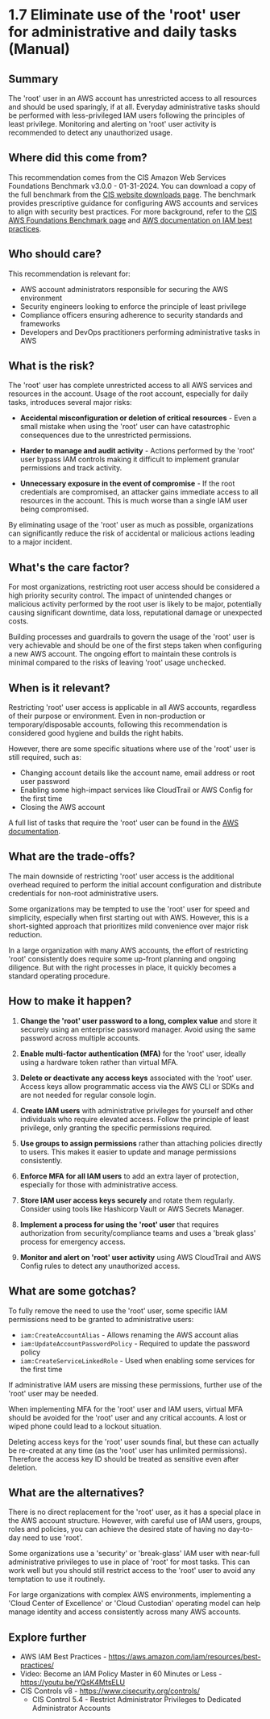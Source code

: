 # 1.7 Eliminate use of the 'root' user for administrative and daily tasks (Manual)

## Summary
The 'root' user in an AWS account has unrestricted access to all resources and should be used sparingly, if at all. Everyday administrative tasks should be performed with less-privileged IAM users following the principles of least privilege. Monitoring and alerting on 'root' user activity is recommended to detect any unauthorized usage.

## Where did this come from?
This recommendation comes from the CIS Amazon Web Services Foundations Benchmark v3.0.0 - 01-31-2024. You can download a copy of the full benchmark from the [CIS website downloads page](https://downloads.cisecurity.org/#/). The benchmark provides prescriptive guidance for configuring AWS accounts and services to align with security best practices. For more background, refer to the [CIS AWS Foundations Benchmark page](https://www.cisecurity.org/benchmark/amazon_web_services/) and [AWS documentation on IAM best practices](https://docs.aws.amazon.com/IAM/latest/UserGuide/best-practices.html).

## Who should care?
This recommendation is relevant for:
- AWS account administrators responsible for securing the AWS environment 
- Security engineers looking to enforce the principle of least privilege
- Compliance officers ensuring adherence to security standards and frameworks
- Developers and DevOps practitioners performing administrative tasks in AWS

## What is the risk?
The 'root' user has complete unrestricted access to all AWS services and resources in the account. Usage of the root account, especially for daily tasks, introduces several major risks:

- **Accidental misconfiguration or deletion of critical resources** - Even a small mistake when using the 'root' user can have catastrophic consequences due to the unrestricted permissions.

- **Harder to manage and audit activity** - Actions performed by the 'root' user bypass IAM controls making it difficult to implement granular permissions and track activity. 

- **Unnecessary exposure in the event of compromise** - If the root credentials are compromised, an attacker gains immediate access to all resources in the account. This is much worse than a single IAM user being compromised.

By eliminating usage of the 'root' user as much as possible, organizations can significantly reduce the risk of accidental or malicious actions leading to a major incident.

## What's the care factor?
For most organizations, restricting root user access should be considered a high priority security control. The impact of unintended changes or malicious activity performed by the root user is likely to be major, potentially causing significant downtime, data loss, reputational damage or unexpected costs.

Building processes and guardrails to govern the usage of the 'root' user is very achievable and should be one of the first steps taken when configuring a new AWS account. The ongoing effort to maintain these controls is minimal compared to the risks of leaving 'root' usage unchecked.

## When is it relevant?
Restricting 'root' user access is applicable in all AWS accounts, regardless of their purpose or environment. Even in non-production or temporary/disposable accounts, following this recommendation is considered good hygiene and builds the right habits. 

However, there are some specific situations where use of the 'root' user is still required, such as:
- Changing account details like the account name, email address or root user password
- Enabling some high-impact services like CloudTrail or AWS Config for the first time
- Closing the AWS account

A full list of tasks that require the 'root' user can be found in the [AWS documentation](https://docs.aws.amazon.com/general/latest/gr/aws_tasks-that-require-root.html).

## What are the trade-offs? 
The main downside of restricting 'root' user access is the additional overhead required to perform the initial account configuration and distribute credentials for non-root administrative users. 

Some organizations may be tempted to use the 'root' user for speed and simplicity, especially when first starting out with AWS. However, this is a short-sighted approach that prioritizes mild convenience over major risk reduction.

In a large organization with many AWS accounts, the effort of restricting 'root' consistently does require some up-front planning and ongoing diligence. But with the right processes in place, it quickly becomes a standard operating procedure.

## How to make it happen?
1. **Change the 'root' user password to a long, complex value** and store it securely using an enterprise password manager. Avoid using the same password across multiple accounts.

2. **Enable multi-factor authentication (MFA)** for the 'root' user, ideally using a hardware token rather than virtual MFA.

3. **Delete or deactivate any access keys** associated with the 'root' user. Access keys allow programmatic access via the AWS CLI or SDKs and are not needed for regular console login.

4. **Create IAM users** with administrative privileges for yourself and other individuals who require elevated access. Follow the principle of least privilege, only granting the specific permissions required.

5. **Use groups to assign permissions** rather than attaching policies directly to users. This makes it easier to update and manage permissions consistently.

6. **Enforce MFA for all IAM users** to add an extra layer of protection, especially for those with administrative access.

7. **Store IAM user access keys securely** and rotate them regularly. Consider using tools like Hashicorp Vault or AWS Secrets Manager.

8. **Implement a process for using the 'root' user** that requires authorization from security/compliance teams and uses a 'break glass' process for emergency access. 

9. **Monitor and alert on 'root' user activity** using AWS CloudTrail and AWS Config rules to detect any unauthorized access.

## What are some gotchas?
To fully remove the need to use the 'root' user, some specific IAM permissions need to be granted to administrative users:

- `iam:CreateAccountAlias` - Allows renaming the AWS account alias
- `iam:UpdateAccountPasswordPolicy` - Required to update the password policy 
- `iam:CreateServiceLinkedRole` - Used when enabling some services for the first time

If administrative IAM users are missing these permissions, further use of the 'root' user may be needed.

When implementing MFA for the 'root' user and IAM users, virtual MFA should be avoided for the 'root' user and any critical accounts. A lost or wiped phone could lead to a lockout situation. 

Deleting access keys for the 'root' user sounds final, but these can actually be re-created at any time (as the 'root' user has unlimited permissions). Therefore the access key ID should be treated as sensitive even after deletion.

## What are the alternatives?
There is no direct replacement for the 'root' user, as it has a special place in the AWS account structure. However, with careful use of IAM users, groups, roles and policies, you can achieve the desired state of having no day-to-day need to use 'root'.

Some organizations use a 'security' or 'break-glass' IAM user with near-full administrative privileges to use in place of 'root' for most tasks. This can work well but you should still restrict access to the 'root' user to avoid any temptation to use it routinely.

For large organizations with complex AWS environments, implementing a 'Cloud Center of Excellence' or 'Cloud Custodian' operating model can help manage identity and access consistently across many AWS accounts.

## Explore further
- AWS IAM Best Practices - https://aws.amazon.com/iam/resources/best-practices/ 
- Video: Become an IAM Policy Master in 60 Minutes or Less - https://youtu.be/YQsK4MtsELU
- CIS Controls v8 - https://www.cisecurity.org/controls/ 
  - CIS Control 5.4 - Restrict Administrator Privileges to Dedicated Administrator Accounts